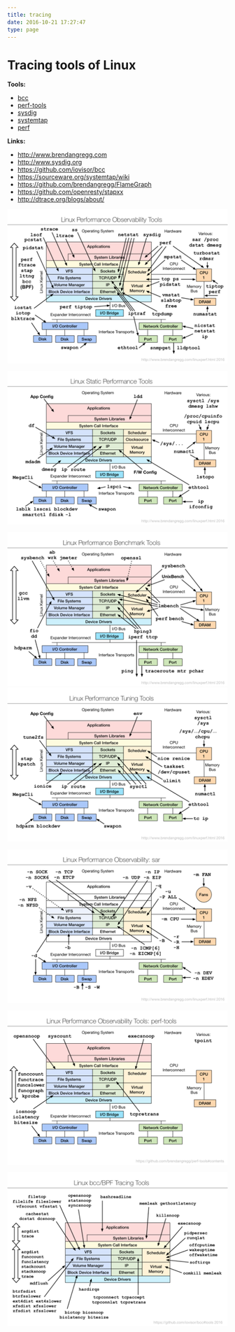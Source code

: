 ```yaml
---
title: tracing
date: 2016-10-21 17:27:47
type: page
---
```


# Tracing tools of Linux

**Tools:**

- [bcc](bcc)
- [perf-tools](https://github.com/brendangregg/perf-tools)
- [sysdig](sysdig)
- [systemtap](systemtap)
- [perf](perf)

**Links:**

- http://www.brendangregg.com
- http://www.sysdig.org
- https://github.com/iovisor/bcc
- https://sourceware.org/systemtap/wiki
- https://github.com/brendangregg/FlameGraph
- https://github.com/openresty/stapxx
- http://dtrace.org/blogs/about/

![](/images/14770421314697.png)

![](/images/14770421384424.png)

![](/images/14770421460365.png)
![](/images/14770421514060.png)

![](/images/14770421583345.png)

![](/images/14770421636595.png)

![](/images/14770421697329.png)
